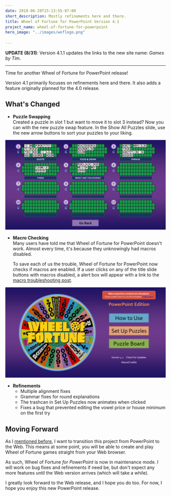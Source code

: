 ```yaml
---
date: 2018-06-28T15:13:55-07:00
short_description: Mostly refinements here and there.
title: Wheel of Fortune for PowerPoint Version 4.1
project_name: wheel-of-fortune-for-powerpoint
hero_image: "../images/woflogo.png"

---
```

**UPDATE (8/31)**: Version 4.1.1 updates the links to the new site name: _Games by Tim_.

***

Time for another Wheel of Fortune for PowerPoint release!

Version 4.1 primarily focuses on refinements here and there. It also adds a feature originally planned for the 4.0 release.

## What's Changed

* **Puzzle Swapping**  
  Created a puzzle in slot 1 but want to move it to slot 3 instead? Now you can with the new puzzle swap feature. In the Show All Puzzles slide, use the new arrow buttons to sort your puzzles to your liking.

<div class="gifsvg"></div>

![](../images/puzzleswap.gif)

* **Macro Checking**  
  Many users have told me that Wheel of Fortune for PowerPoint doesn't work. Almost every time, it's because they unknowingly had macros disabled.  
    
  To save each of us the trouble, Wheel of Fortune for PowerPoint now checks if macros are enabled. If a user clicks on any of the title slide buttons with macros disabled, a alert box will appear with a link to the [macro troubleshooting post](/blog/powerpoint-game-not-working-how-to-enable-macros/).

![](../images/wofmacrodisabled.png)

* **Refinements**
  * Multiple alignment fixes
  * Grammar fixes for round explanations
  * The trashcan in Set Up Puzzles now animates when clicked
  * Fixes a bug that prevented editing the vowel price or house minimum on the first try

## Moving Forward

As I [mentioned before](/blog/operation-powerpoint-to-web-continues/), I want to transition this project from PowerPoint to the Web. This means at some point, you will be able to create and play Wheel of Fortune games straight from your Web browser.

As such, Wheel of Fortune _for PowerPoint_ is now in maintenance mode. I will work on bug fixes and refinements if need be, but don't expect any more features until the Web version arrives (which will take a while).

I greatly look forward to the Web release, and I hope you do too. For now, I hope you enjoy this new PowerPoint release.